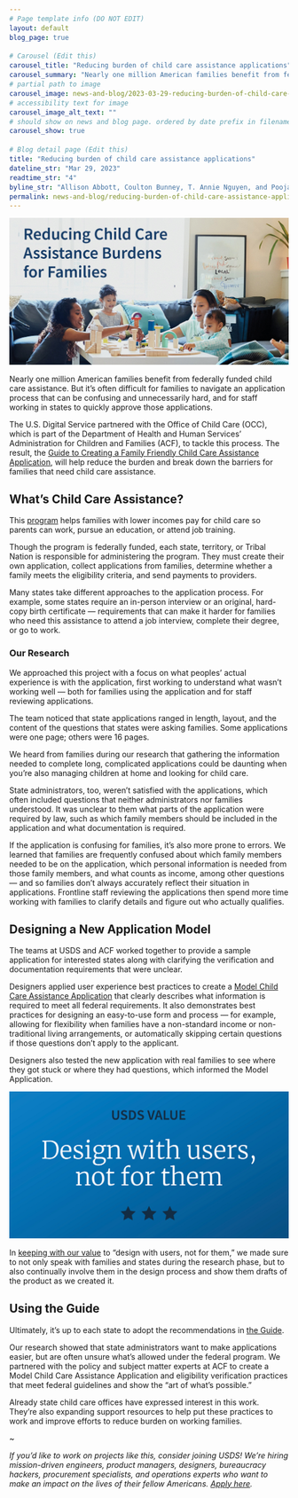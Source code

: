 ```yaml
---
# Page template info (DO NOT EDIT)
layout: default
blog_page: true

# Carousel (Edit this)
carousel_title: "Reducing burden of child care assistance applications"
carousel_summary: "Nearly one million American families benefit from federally funded child care assistance. But it’s often difficult for families to navigate an application process that can be confusing and unnecessarily hard."
# partial path to image
carousel_image: news-and-blog/2023-03-29-reducing-burden-of-child-care-assistance-applications-img/carousel-reducing-burden-card.jpg
# accessibility text for image
carousel_image_alt_text: ""
# should show on news and blog page. ordered by date prefix in filename
carousel_show: true

# Blog detail page (Edit this)
title: "Reducing burden of child care assistance applications"
dateline_str: "Mar 29, 2023"
readtime_str: "4"
byline_str: "Allison Abbott, Coulton Bunney, T. Annie Nguyen, and Pooja Shaw"
permalink: news-and-blog/reducing-burden-of-child-care-assistance-applications
---
```


![Photograph of two women and two young children playing at a table covered in wooden blocks. Text overlaid on the image reads "Reducing child care assistance burdens for families."](2023-03-29-reducing-burden-of-child-care-assistance-applications-img/8HnacQ.png)

Nearly one million American families benefit from federally funded child care assistance. But it’s often difficult for
families to navigate an application process that can be confusing and unnecessarily hard, and for staff working in
states to quickly approve those applications.

The U.S. Digital Service partnered with the Office of Child Care (OCC), which is part of the Department of Health and
Human Services’ Administration for Children and Families (ACF), to tackle this process. The result,
the [Guide to Creating a Family Friendly Child Care Assistance Application](https://childcareta.acf.hhs.gov/creating-family-friendly-child-care-assistance-application),
will help reduce the burden and break down the barriers for families that need child care assistance.

## What’s Child Care Assistance?

This [program](https://childcareta.acf.hhs.gov/ccdf-fundamentals/ccdf-program) helps families with lower incomes pay for
child care so parents can work, pursue an education, or attend job training.

Though the program is federally funded, each state, territory, or Tribal Nation is responsible for administering the
program. They must create their own application, collect applications from families, determine whether a family meets
the eligibility criteria, and send payments to providers.

Many states take different approaches to the application process. For example, some states require an in-person
interview or an original, hard-copy birth certificate — requirements that can make it harder for families who need this
assistance to attend a job interview, complete their degree, or go to work.

### Our Research

We approached this project with a focus on what peoples’ actual experience is with the application, first working to
understand what wasn’t working well — both for families using the application and for staff reviewing applications.

The team noticed that state applications ranged in length, layout, and the content of the questions that states were
asking families. Some applications were one page; others were 16 pages.

We heard from families during our research that gathering the information needed to complete long, complicated
applications could be daunting when you’re also managing children at home and looking for child care.

State administrators, too, weren’t satisfied with the applications, which often included questions that neither
administrators nor families understood. It was unclear to them what parts of the application were required by law, such
as which family members should be included in the application and what documentation is required.

If the application is confusing for families, it’s also more prone to errors. We learned that families are frequently
confused about which family members needed to be on the application, which personal information is needed from those
family members, and what counts as income, among other questions — and so families don’t always accurately reflect their
situation in applications. Frontline staff reviewing the applications then spend more time working with families to
clarify details and figure out who actually qualifies.

## Designing a New Application Model

The teams at USDS and ACF worked together to provide a sample application for interested states along with clarifying
the verification and documentation requirements that were unclear.

Designers applied user experience best practices to create
a [Model Child Care Assistance Application](https://childcareta.acf.hhs.gov/full-model-application) that clearly
describes what information is required to meet all federal requirements. It also demonstrates best practices for
designing an easy-to-use form and process — for example, allowing for flexibility when families have a non-standard
income or non-traditional living arrangements, or automatically skipping certain questions if those questions don’t
apply to the applicant.

Designers also tested the new application with real families to see where they got stuck or where they had questions,
which informed the Model Application.

![Graphic image of large text that reads "USDS Value: Design with users, not for them."](2023-03-29-reducing-burden-of-child-care-assistance-applications-img/g6RgdQ.png)

In [keeping with our value](/mission#our-values) to “design with users, not for them,” we made sure to not only speak
with families and states during the research phase, but to also continually involve them in the design process and show
them drafts of the product as we created it.

## Using the Guide

Ultimately, it’s up to each state to adopt the recommendations
in [the Guide](https://childcareta.acf.hhs.gov/creating-family-friendly-child-care-assistance-application).

Our research showed that state administrators want to make applications easier, but are often unsure what’s allowed
under the federal program. We partnered with the policy and subject matter experts at ACF to create a Model Child Care
Assistance Application and eligibility verification practices that meet federal guidelines and show the “art of what’s
possible.”

Already state child care offices have expressed interest in this work. They’re also expanding support resources to help
put these practices to work and improve efforts to reduce burden on working families.

~

_If you’d like to work on projects like this, consider joining USDS! We’re hiring mission-driven engineers, product
managers, designers, bureaucracy hackers, procurement specialists, and operations experts who want to make an impact on
the lives of their fellow Americans. [Apply here](/apply)._
